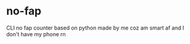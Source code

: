 # no-fap
CLI no fap counter based on python made by me coz am smart af and I don't have my phone rn
